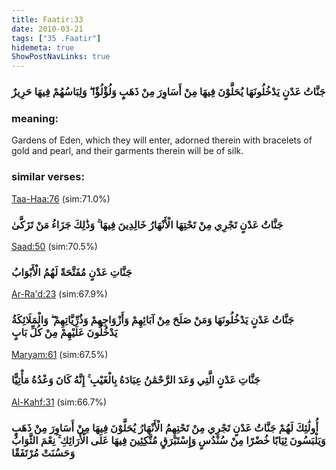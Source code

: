```yaml
---
title: Faatir:33
date: 2010-03-21
tags: ["35 .Faatir"]
hidemeta: true 
ShowPostNavLinks: true 
---
```

### جَنَّاتُ عَدْنٍ يَدْخُلُونَهَا يُحَلَّوْنَ فِيهَا مِنْ أَسَاوِرَ مِنْ ذَهَبٍ وَلُؤْلُؤًا ۖ وَلِبَاسُهُمْ فِيهَا حَرِيرٌ
### meaning: 
Gardens of Eden, which they will enter, adorned therein with bracelets of gold and pearl, and their garments therein will be of silk.
### similar verses: 

[Taa-Haa:76](/20/76) (sim:71.0%)

### جَنَّاتُ عَدْنٍ تَجْرِي مِنْ تَحْتِهَا الْأَنْهَارُ خَالِدِينَ فِيهَا ۚ وَذَٰلِكَ جَزَاءُ مَنْ تَزَكَّىٰ

[Saad:50](/38/50) (sim:70.5%)

### جَنَّاتِ عَدْنٍ مُفَتَّحَةً لَهُمُ الْأَبْوَابُ

[Ar-Ra'd:23](/13/23) (sim:67.9%)

### جَنَّاتُ عَدْنٍ يَدْخُلُونَهَا وَمَنْ صَلَحَ مِنْ آبَائِهِمْ وَأَزْوَاجِهِمْ وَذُرِّيَّاتِهِمْ ۖ وَالْمَلَائِكَةُ يَدْخُلُونَ عَلَيْهِمْ مِنْ كُلِّ بَابٍ

[Maryam:61](/19/61) (sim:67.5%)

### جَنَّاتِ عَدْنٍ الَّتِي وَعَدَ الرَّحْمَٰنُ عِبَادَهُ بِالْغَيْبِ ۚ إِنَّهُ كَانَ وَعْدُهُ مَأْتِيًّا

[Al-Kahf:31](/18/31) (sim:66.7%)

### أُولَٰئِكَ لَهُمْ جَنَّاتُ عَدْنٍ تَجْرِي مِنْ تَحْتِهِمُ الْأَنْهَارُ يُحَلَّوْنَ فِيهَا مِنْ أَسَاوِرَ مِنْ ذَهَبٍ وَيَلْبَسُونَ ثِيَابًا خُضْرًا مِنْ سُنْدُسٍ وَإِسْتَبْرَقٍ مُتَّكِئِينَ فِيهَا عَلَى الْأَرَائِكِ ۚ نِعْمَ الثَّوَابُ وَحَسُنَتْ مُرْتَفَقًا
